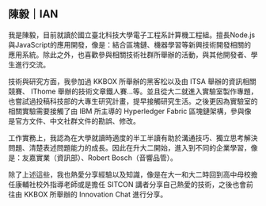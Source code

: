 ## 陳毅｜IAN

我是陳毅，目前就讀於國立臺北科技大學電子工程系計算機工程組。擅長Node.js與JavaScript的應用開發，像是：結合區塊鏈、機器學習等新興技術開發相關的應用系統。除此之外，也喜歡參與相關技術社群所舉辦的活動，與其他開發者、學生進行交流。

技術與研究方面，我參加過 KKBOX 所舉辦的黑客松以及由 ITSA 舉辦的資訊相關競賽、 IThome 舉辦的技術文章鐵人賽...等。並且從大二就進入實驗室製作專題，也嘗試過投稿科技部的大專生研究計畫，提早接觸研究生活。之後更因為實驗室的相關實驗需要接觸了由 IBM 所主導的 Hyperledger Fabric 區塊鏈架構，參與像是官方文件、中文社群文件的勘誤、修改。

工作實務上，我認為在大學就讀時適度的半工半讀有助於溝通技巧、獨立思考解決問題、清楚表述問題能力的成長。因此在升大二開始，進入到不同的企業學習，像是：友嘉實業（資訊部）、Robert Bosch（音響品管）。

除了上述這些，我也熱愛分享經驗以及知識，像是在大一和大二時回到高中母校擔任康輔社校外指導老師或是擔任 SITCON 講者分享自己熱愛的技術，之後也會前往由 KKBOX 所舉辦的 Innovation Chat 進行分享。


